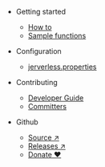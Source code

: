 * Getting started
  * [How to](gettingstarted/howto.md)
  * [Sample functions](gettingstarted/samplefunctions.md)
 
* Configuration
  * [jerverless.properties](configuration/jerverless.properties.md)
  
* Contributing
  * [Developer Guide](contributing/developerguide.md)
  * [Committers](contributing/committers.md)
  
* Github
  * [Source ↗](https://github.com/jerverless/jerverless)
  * [Releases ↗](https://github.com/jerverless/jerverless/releases)
  * [Donate ❤️](https://opencollective.com/jerverless)
